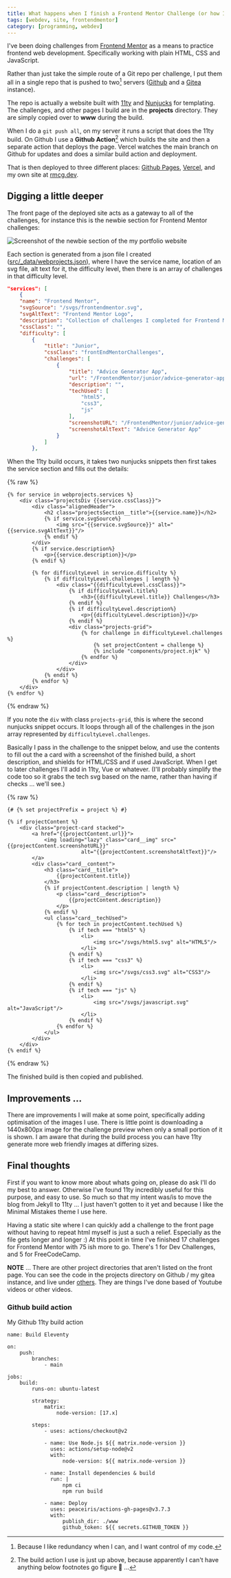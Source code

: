 ```yaml
---
title: What happens when I finish a Frontend Mentor Challenge (or how I build and deploy an 11ty site)
tags: [webdev, site, frontendmentor]
category: [programming, webdev]
---
```


I've been doing challenges from [Frontend Mentor](https://frontendmentor.io) as a means to practice frontend web development. Specifically working with plain HTML, CSS and JavaScript.

Rather than just take the simple route of a Git repo per challenge, I put them all in a single repo that is pushed to two[^1] servers ([Github](https://github.com/tarasis/tarasis.github.io) and a [Gitea](https://git.tarasis.net/tarasis/tarasis.github.io) instance).

The repo is actually a website built with [11ty](https://www.11ty.dev) and [Nunjucks](https://mozilla.github.io/nunjucks/) for templating. The challenges, and other pages I build are in the **projects** directory. They are simply copied over to **www** during the build.

When I do a `git push all`, on my server it runs a script that does the 11ty build. On Github I use a **Github Action**[^2] which builds the site and then a separate action that deploys the page. Vercel watches the main branch on Github for updates and does a similar build action and deployment.

That is then deployed to three different places: [Github Pages](https://tarasis.github.io), [Vercel](https://tarasis.vercel.app), and my own site at [rmcg.dev](https://rmcg.dev).

## Digging a little deeper

The front page of the deployed site acts as a gateway to all of the challenges, for instance this is the newbie section for Frontend Mentor challenges:

![Screenshot of the newbie section of the my portfolio website](/assets/images/portfolio.png)

Each section is generated from a json file I created ([src/_data/webprojects.json](https://github.com/tarasis/tarasis.github.io/blob/main/src/_data/webprojects.json)), where I have the service name, location of an svg file, alt text for it, the difficulty level, then there is an array of challenges in that difficulty level.

```json
"services": [
    {
    "name": "Frontend Mentor",
    "svgSource": "/svgs/frontendmentor.svg",
    "svgAltText": "Frontend Mentor Logo",
    "description": "Collection of challenges I completed for Frontend Mentor",
    "cssClass": "",
    "difficulty": [
        {
            "title": "Junior",
            "cssClass": "frontEndMentorChallenges",
            "challenges": [
                {
                    "title": "Advice Generator App",
                    "url": "/FrontendMentor/junior/advice-generator-app/",
                    "description": "",
                    "techUsed": [
                        "html5",
                        "css3",
                        "js"
                    ],
                    "screenshotURL": "/FrontendMentor/junior/advice-generator-app/screenshots/mobile.png",
                    "screenshotAltText": "Advice Generator App"
                }
            ]
        },
```

When the 11ty build occurs, it takes two nunjucks snippets then first takes the service section and fills out the details:

{% raw %}
```liquid
{% for service in webprojects.services %}
    <div class="projectsDiv {{service.cssClass}}">
        <div class="alignedHeader">
            <h2 class="projectsSection__title">{{service.name}}</h2>
            {% if service.svgSource%}
                <img src="{{service.svgSource}}" alt="{{service.svgAltText}}"/>
            {% endif %}
        </div>
        {% if service.description%}
            <p>{{service.description}}</p>
        {% endif %}

        {% for difficultyLevel in service.difficulty %}
            {% if difficultyLevel.challenges | length %}
                <div class="{{difficultyLevel.cssClass}}">
                    {% if difficultyLevel.title%}
                        <h3>{{difficultyLevel.title}} Challenges</h3>
                    {% endif %}
                    {% if difficultyLevel.description%}
                        <p>{{difficultyLevel.description}}</p>
                    {% endif %}
                    <div class="projects-grid">
                        {% for challenge in difficultyLevel.challenges %}
                            {% set projectContent = challenge %}
                            {% include "components/project.njk" %}
                        {% endfor %}
                    </div>
                </div>
            {% endif %}
        {% endfor %}
    </div>
{% endfor %}
```
{% endraw %}

If you note the `div` with class `projects-grid`, this is where the second nunjucks snippet occurs. It loops through all of the challenges in the json array represented by `difficultyLevel.challenges`.

Basically I pass in the challenge to the snippet below, and use the contents to fill out the a card with a screenshot of the finished build, a short description, and shields for HTML/CSS and if used JavaScript. When I get to later challenges I'll add in 11ty, Vue or whatever. (I'll probably simplify the code too so it grabs the tech svg based on the name, rather than having if checks ... we'll see.)

{% raw %}
```liquid
{# {% set projectPrefix = project %} #}

{% if projectContent %}
    <div class="project-card stacked">
        <a href="{{projectContent.url}}">
            <img loading="lazy" class="card__img" src="{{projectContent.screenshotURL}}"
                        alt="{{projectContent.screenshotAltText}}"/>
        </a>
        <div class="card__content">
            <h3 class="card__title">
                {{projectContent.title}}
            </h3>
            {% if projectContent.description | length %}
                <p class="card__description">
                    {{projectContent.description}}
                </p>
            {% endif %}
            <ul class="card__techUsed">
                {% for tech in projectContent.techUsed %}
                    {% if tech === "html5" %}
                        <li>
                            <img src="/svgs/html5.svg" alt="HTML5"/>
                        </li>
                    {% endif %}
                    {% if tech === "css3" %}
                        <li>
                            <img src="/svgs/css3.svg" alt="CSS3"/>
                        </li>
                    {% endif %}
                    {% if tech === "js" %}
                        <li>
                            <img src="/svgs/javascript.svg" alt="JavaScript"/>
                        </li>
                    {% endif %}
                {% endfor %}
            </ul>
        </div>
    </div>
{% endif %}
```
{% endraw %}

The finished build is then copied and published.

## Improvements ...

There are improvements I will make at some point, specifically adding optimisation of the images I use. There is little point is downloading a 1440x800px image for the challenge preview when only a small portion of it is shown. I am aware that during the build process you can have 11ty generate more web friendly images at differing sizes.

## Final thoughts

First if you want to know more about whats going on, please do ask I'll do my best to answer. Otherwise I've found 11ty incredibly useful for this purpose, and easy to use. So much so that my intent was/is to move the blog from Jekyll to 11ty ... I just haven't gotten to it yet and because I like the Minimal Mistakes theme I use here.

Having a static site where I can quickly add a challenge to the front page without having to repeat html myself is just a such a relief. Especially as the file gets longer and longer :) At this point in time I've finished 17 challenges for Frontend Mentor with 75 ish more to go. There's 1 for Dev Challenges, and 5 for FreeCodeCamp.

**NOTE** ... There are other project directories that aren't listed on the front page. You can see the code in the projects directory on Github / my gitea instance, and live under [others](https://rmcg.dev/others/). They are things I've done based of Youtube videos or other videos.

[^1]: Because I like redundancy when I can, and I want control of my code.

[^2]: The build action I use is just up above, because apparently I can't have anything below footnotes go figure 🤪 ...

### Github build action

My Github 11ty build action

```
name: Build Eleventy

on:
    push:
        branches:
            - main

jobs:
    build:
        runs-on: ubuntu-latest

        strategy:
            matrix:
                node-version: [17.x]

        steps:
            - uses: actions/checkout@v2

            - name: Use Node.js ${{ matrix.node-version }}
              uses: actions/setup-node@v2
              with:
                  node-version: ${{ matrix.node-version }}

            - name: Install dependencies & build
              run: |
                  npm ci
                  npm run build

            - name: Deploy
              uses: peaceiris/actions-gh-pages@v3.7.3
              with:
                  publish_dir: ./www
                  github_token: ${{ secrets.GITHUB_TOKEN }}
```

